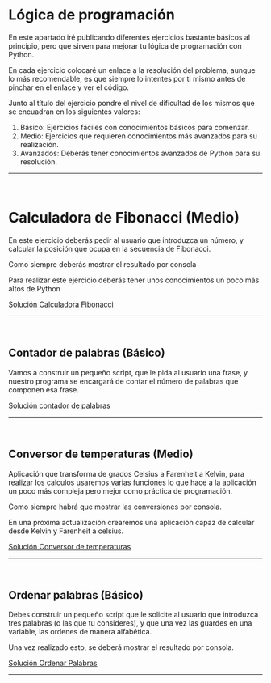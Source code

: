 # Lógica de programación

<p>En este apartado iré publicando diferentes ejercicios bastante básicos al principio,
pero que sirven para mejorar tu lógica de programación con Python.</p>
<p>En cada ejercicio colocaré un enlace a la resolución del problema, aunque lo más recomendable,
es que siempre lo intentes por ti mismo antes de pinchar en el enlace y ver el código.</p>

<p>Junto al título del ejercicio pondre el nivel de dificultad de los mismos que se encuadran en los siguientes valores: </p>

<ol>
    <li>Básico: Ejercicios fáciles con conocimientos básicos para comenzar.</li>
    <li>Medio: Ejercicios que requieren conocimientos más avanzados para su realización.</li>
    <li>Avanzados: Deberás tener conocimientos avanzados de Python para su resolución.</li>
</ol>

<hr><br>

# Calculadora de Fibonacci (Medio)
<p>En este ejercicio deberás pedir al usuario que introduzca un número, y calcular la posición que ocupa en la secuencia
de Fibonacci.</p>
<p>Como siempre deberás mostrar el resultado por consola</p>
<p>Para realizar este ejercicio deberás tener unos conocimientos un poco más altos de Python</p>

<a href = "https://github.com/cdeveloping/proyectos-personales/blob/main/Python/L%C3%B3gica%20de%20programaci%C3%B3n/Ejercicios%20resueltos/calculadora_fibonacci.py">Solución Calculadora Fibonacci</a>

<hr><br>

## Contador de palabras (Básico)
<p>Vamos a construir un pequeño script, que le pida al usuario una frase, y nuestro programa se encargará
de contar el número de palabras que componen esa frase.<p>

<a href = "https://github.com/cdeveloping/proyectos-personales/blob/main/Python/L%C3%B3gica%20de%20programaci%C3%B3n/Ejercicios%20resueltos/contador_palabras.py">Solución contador de palabras </a>

<hr><br>

## Conversor de temperaturas (Medio)
<p>Aplicación que transforma de grados Celsius a Farenheit a Kelvin, para realizar los calculos usaremos varias funciones
lo que hace a la aplicación un poco más compleja pero mejor como práctica de programación.</p>
<p>Como siempre habrá que mostrar las conversiones por consola.</p>

<p>En una próxima actualización crearemos una aplicación capaz de calcular desde Kelvin y Farenheit a celsius.</p>

<a href = "https://github.com/cdeveloping/proyectos-personales/blob/main/Python/L%C3%B3gica%20de%20programaci%C3%B3n/Ejercicios%20resueltos/conversor_temperaturas.py">Solución Conversor de temperaturas</a>

<hr><br>

## Ordenar palabras (Básico)
<p>Debes construir un pequeño script que le solicite al usuario que introduzca tres palabras (o las que tu consideres),
y que una vez las guardes en una variable, las ordenes de manera alfabética.</p>
<p>Una vez realizado esto, se deberá mostrar el resultado por consola.</p>

<a href = "https://github.com/cdeveloping/proyectos-personales/blob/main/Python/L%C3%B3gica%20de%20programaci%C3%B3n/Ejercicios%20resueltos/ordenar_palabras.py">Solución Ordenar Palabras </a>

<hr><br>

